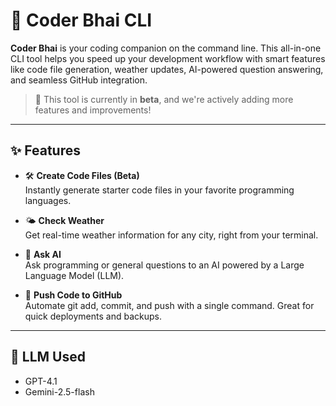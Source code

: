# 🤖 Coder Bhai CLI

**Coder Bhai** is your coding companion on the command line. This all-in-one CLI tool helps you speed up your development workflow with smart features like code file generation, weather updates, AI-powered question answering, and seamless GitHub integration.

> 🚧 This tool is currently in **beta**, and we're actively adding more features and improvements!

---

## ✨ Features

- 🛠️ **Create Code Files (Beta)**  
  Instantly generate starter code files in your favorite programming languages.

- 🌤️ **Check Weather**  
  Get real-time weather information for any city, right from your terminal.

- 💬 **Ask AI**  
  Ask programming or general questions to an AI powered by a Large Language Model (LLM).

- 🚀 **Push Code to GitHub**  
  Automate git add, commit, and push with a single command. Great for quick deployments and backups.

---

## 🤖 LLM Used

- GPT-4.1
- Gemini-2.5-flash
